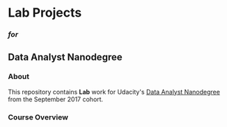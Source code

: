 
# Lab Projects

### *for*

## Data Analyst Nanodegree 

### About

This repository contains **Lab** work for Udacity's [Data Analyst Nanodegree](https://www.udacity.com/course/nd002) from the September 2017 cohort.

### Course Overview

